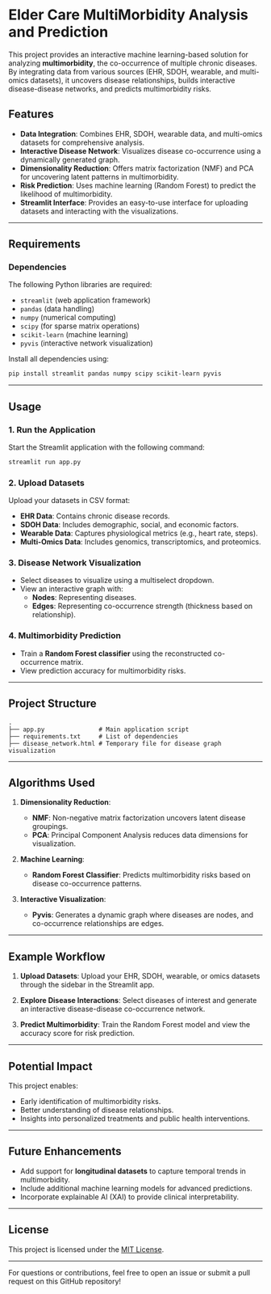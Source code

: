 # Elder Care MultiMorbidity Analysis and Prediction
This project provides an interactive machine learning-based solution for analyzing **multimorbidity**, the co-occurrence of multiple chronic diseases. By integrating data from various sources (EHR, SDOH, wearable, and multi-omics datasets), it uncovers disease relationships, builds interactive disease-disease networks, and predicts multimorbidity risks.

## Features

- **Data Integration**: Combines EHR, SDOH, wearable data, and multi-omics datasets for comprehensive analysis.
- **Interactive Disease Network**: Visualizes disease co-occurrence using a dynamically generated graph.
- **Dimensionality Reduction**: Offers matrix factorization (NMF) and PCA for uncovering latent patterns in multimorbidity.
- **Risk Prediction**: Uses machine learning (Random Forest) to predict the likelihood of multimorbidity.
- **Streamlit Interface**: Provides an easy-to-use interface for uploading datasets and interacting with the visualizations.

---

## Requirements

### **Dependencies**
The following Python libraries are required:
- `streamlit` (web application framework)
- `pandas` (data handling)
- `numpy` (numerical computing)
- `scipy` (for sparse matrix operations)
- `scikit-learn` (machine learning)
- `pyvis` (interactive network visualization)

Install all dependencies using:
```bash
pip install streamlit pandas numpy scipy scikit-learn pyvis
```

---

## Usage

### **1. Run the Application**
Start the Streamlit application with the following command:
```bash
streamlit run app.py
```

### **2. Upload Datasets**
Upload your datasets in CSV format:
- **EHR Data**: Contains chronic disease records.
- **SDOH Data**: Includes demographic, social, and economic factors.
- **Wearable Data**: Captures physiological metrics (e.g., heart rate, steps).
- **Multi-Omics Data**: Includes genomics, transcriptomics, and proteomics.

### **3. Disease Network Visualization**
- Select diseases to visualize using a multiselect dropdown.
- View an interactive graph with:
  - **Nodes**: Representing diseases.
  - **Edges**: Representing co-occurrence strength (thickness based on relationship).

### **4. Multimorbidity Prediction**
- Train a **Random Forest classifier** using the reconstructed co-occurrence matrix.
- View prediction accuracy for multimorbidity risks.

---

## Project Structure

```plaintext
.
├── app.py               # Main application script
├── requirements.txt     # List of dependencies
├── disease_network.html # Temporary file for disease graph visualization
```

---

## Algorithms Used

1. **Dimensionality Reduction**:
   - **NMF**: Non-negative matrix factorization uncovers latent disease groupings.
   - **PCA**: Principal Component Analysis reduces data dimensions for visualization.

2. **Machine Learning**:
   - **Random Forest Classifier**: Predicts multimorbidity risks based on disease co-occurrence patterns.

3. **Interactive Visualization**:
   - **Pyvis**: Generates a dynamic graph where diseases are nodes, and co-occurrence relationships are edges.

---

## Example Workflow

1. **Upload Datasets**:
   Upload your EHR, SDOH, wearable, or omics datasets through the sidebar in the Streamlit app.

2. **Explore Disease Interactions**:
   Select diseases of interest and generate an interactive disease-disease co-occurrence network.

3. **Predict Multimorbidity**:
   Train the Random Forest model and view the accuracy score for risk prediction.

---

## Potential Impact

This project enables:
- Early identification of multimorbidity risks.
- Better understanding of disease relationships.
- Insights into personalized treatments and public health interventions.

---

## Future Enhancements

- Add support for **longitudinal datasets** to capture temporal trends in multimorbidity.
- Include additional machine learning models for advanced predictions.
- Incorporate explainable AI (XAI) to provide clinical interpretability.

---

## License

This project is licensed under the [MIT License](LICENSE).

---

For questions or contributions, feel free to open an issue or submit a pull request on this GitHub repository!
